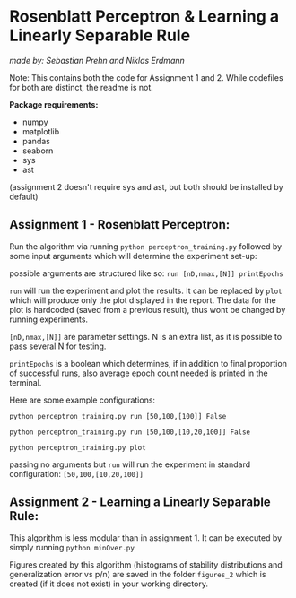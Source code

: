 Rosenblatt Perceptron & Learning a Linearly Separable Rule
====
_made by: Sebastian Prehn and Niklas Erdmann_

Note: This contains both the code for Assignment 1 and 2. While codefiles for both are distinct, the readme is not.

**Package requirements:**
 - numpy
 - matplotlib
 - pandas
 - seaborn
 - sys
 - ast

(assignment 2 doesn't require sys and ast, but both should be installed by default)

## **Assignment 1 - Rosenblatt Perceptron:**

Run the algorithm via running `python perceptron_training.py` followed by some input arguments which will determine the experiment set-up:

possible arguments are structured like so: `run [nD,nmax,[N]] printEpochs`

`run` will run the experiment and plot the results. It can be replaced by `plot` which will produce only the plot displayed in the report. The data for the plot is hardcoded (saved from a previous result), thus wont be changed by running experiments.  

`[nD,nmax,[N]]` are parameter settings. N is an extra list, as it is possible to pass several N for testing. 

`printEpochs` is a boolean which determines, if in addition to final proportion of successful runs, also average epoch count needed is printed in the terminal.

Here are some example configurations:

`python perceptron_training.py run [50,100,[100]] False`

`python perceptron_training.py run [50,100,[10,20,100]] False`

`python perceptron_training.py plot`

passing no arguments but `run` will run the experiment in standard configuration: `[50,100,[10,20,100]]`


## **Assignment 2 - Learning a Linearly Separable Rule:**

This algorithm is less modular than in assignment 1. It can be executed by simply running `python minOver.py` 

Figures created by this algorithm (histograms of stability distributions and generalization error vs p/n) are saved in the folder `figures_2` which is created (if it does not exist) in your working directory.

